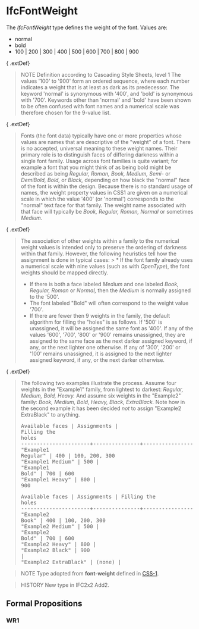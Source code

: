 # IfcFontWeight

The _IfcFontWeight_ type defines the weight of the font. Values are:

* normal
* bold
* 100 | 200 | 300 | 400 | 500 | 600 | 700 | 800 | 900

{ .extDef}
> NOTE  Definition according to Cascading Style Sheets, level 1
> The values '100' to '900' form an ordered sequence, where each number indicates a weight that is at least as dark as its predecessor. The keyword 'normal' is synonymous with '400', and 'bold' is synonymous with '700'. Keywords other than 'normal' and 'bold' have been shown to be often confused with font names and a numerical scale was therefore chosen for the 9-value list.

{ .extDef}
> Fonts (the font data) typically have one or more properties whose values are names that are descriptive of the "weight" of a font. There is no accepted, universal meaning to these weight names. Their primary role is to distinguish faces of differing darkness within a single font family. Usage across font families is quite variant; for example a font that you might think of as being bold might be described as being _Regular, Roman, Book, Medium, Semi-_ or _DemiBold, Bold,_ or _Black,_ depending on how black the "normal" face of the font is within the design. Because there is no standard usage of names, the weight property values in CSS1 are given on a numerical scale in which the value '400' (or 'normal') corresponds to the "normal" text face for that family. The weight name associated with that face will typically be _Book, Regular, Roman, Normal_ or sometimes _Medium_.

{ .extDef}
> The association of other weights within a family to the numerical weight values is intended only to preserve the ordering of darkness within that family. However, the following heuristics tell how the assignment is done in typical cases: > * If the font family already uses a numerical scale with nine values (such as with _OpenType_), the font weights should be mapped directly.
> * If there is both a face labeled _Medium_ and one labeled _Book, Regular, Roman_ or _Normal,_ then the _Medium_ is normally assigned to the '500'.
> * The font labeled "Bold" will often correspond to the weight value '700'.
> * If there are fewer then 9 weights in the family, the default algorithm for filling the "holes" is as follows. If '500' is unassigned, it will be assigned the same font as '400'. If any of the values '600', '700', '800' or '900' remains unassigned, they are assigned to the same face as the next darker assigned keyword, if any, or the next lighter one otherwise. If any of '300', '200' or '100' remains unassigned, it is assigned to the next lighter assigned keyword, if any, or the next darker otherwise.

{ .extDef}
> The following two examples illustrate the process. Assume four weights in the "Example1" family, from lightest to darkest: _Regular, Medium, Bold, Heavy._ And assume six weights in the "Example2" family: _Book, Medium, Bold, Heavy, Black, ExtraBlack._ Note how in the second example it has been decided _not_ to assign "Example2 ExtraBlack" to anything. <pre>Available faces       | Assignments   | Filling the holes<br>----------------------+---------------+-------------------<br>"Example1 Regular"    | 400           | 100, 200, 300<br>"Example1 Medium"     | 500           |<br>"Example1 Bold"       | 700           | 600<br>"Example1 Heavy"      | 800           | 900<br></pre><pre>Available faces       | Assignments   | Filling the holes<br>----------------------+---------------+-------------------<br>"Example2 Book"       | 400           | 100, 200, 300<br>"Example2 Medium"     | 500           |<br>"Example2 Bold"       | 700           | 600 <br>"Example2 Heavy"      | 800           |<br>"Example2 Black"      | 900           |<br>"Example2 ExtraBlack" | (none)        |<br></pre>

> NOTE  Type adopted from **font-weight** defined in [CSS-1](../../../bibliography.htm#CSS1).

> HISTORY  New type in IFC2x2 Add2.

## Formal Propositions

### WR1

